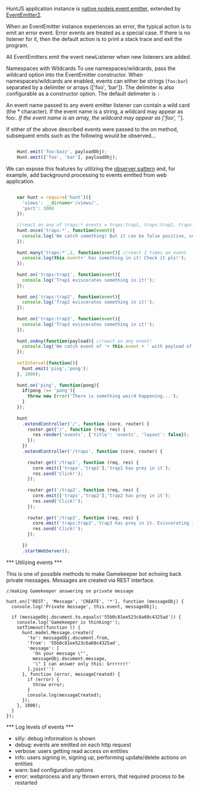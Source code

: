 HuntJS application instance is [native nodejs event emitter](http://nodejs.org/api/events.html), 
extended by [EventEmitter2](https://www.npmjs.org/package/eventemitter2).

When an EventEmitter instance experiences an error, the typical action is to emit an error event.
Error events are treated as a special case.
If there is no listener for it, then the default action is to print a stack trace and exit the program.

All EventEmitters emit the event newListener when new listeners are added.

Namespaces with Wildcards To use namespaces/wildcards, pass the wildcard option into the EventEmitter
constructor. When namespaces/wildcards are enabled, events can either be strings (`foo:bar`)
separated by a delimiter or arrays (['foo', 'bar']). The delimiter is also configurable as a constructor option.
The default delimeter is `:`

An event name passed to any event emitter listener can contain a wild card (the * character).
If the event name is a string, a wildcard may appear as foo:*.
If the event name is an array, the wildcard may appear as ['foo', '*'].

If either of the above described events were passed to the on method,
subsequent emits such as the following would be observed...

```javascript

    Hunt.emit('foo:bazz', payloadObj);
    Hunt.emit(['foo', 'bar'], payloadObj);

```

We can expose this features by utilizing the 
[observer pattern](https://en.wikipedia.org/wiki/Observer_pattern)
and, for example, add background processing to events emitted from
web application.



```javascript

    var hunt = require('hunt')({
      'views': __dirname+'/views/',
      'port': 3000
    });
    
    //react on any of traps:* events = traps:trap1, traps:trap2, traps:trap3
    hunt.once('traps:*', function(event){ 
      console.log('We catch something! But it can be false positive, so let us wait for next moves...');
    });
    
    hunt.many('traps:*',2, function(event){ //react 2 times on event
      console.log(this.event+' has something in it! Check it pls!');
    });
    
    hunt.on('traps:trap1', function(event){
      console.log('Trap1 eviscerates something in it!');
    });
    
    hunt.on('traps:trap2', function(event){
      console.log('Trap2 eviscerates something in it!');
    });
    
    hunt.on('traps:trap3', function(event){
      console.log('Trap3 eviscerates something in it!');
    });
    
    hunt.onAny(function(payload){ //react on any event!
      console.log('We catch event of '+ this.event + ' with payload of ', payload);
    });
    
    setInterval(function(){
      hunt.emit('ping','pong');
    }, 1000);
    
    hunt.on('ping', function(pong){
      if(pong !== 'pong'){
        throw new Error('There is something weird happening...');
      }
    });
    
    hunt
      .extendController('/', function (core, router) {
        router.get('/', function (req, res) {
          res.render('events', {'title': 'events', 'layout': false});
        });
      })
      .extendController('/traps', function (core, router) {
    
        router.get('/trap1', function (req, res) {
          core.emit(['traps','trap1'],'trap1 has prey in it');
          res.send('Click!');
        });
    
        router.get('/trap2', function (req, res) {
          core.emit(['traps','trap2'],'trap2 has prey in it');
          res.send('Click!');
        });
    
        router.get('/trap3', function (req, res) {
          core.emit('traps:trap3','trap3 has prey in it. Eviscerating it slowly');
          res.send('Click!');
        });
    
      })
      .startWebServer();

```


*** Utilizing events ***

This is one of possible methods to make Gamekeeper bot echoing back private messages.
Messages are created via REST interface.

```
//making Gamekeeper answering on private message

hunt.on(['REST', 'Message', 'CREATE', '*'], function (messageObj) {
  console.log('Private message', this.event, messageObj);

  if (messageObj.document.to.equals('55b0c81ee523c6a60c4325ad')) {
    console.log('Gamekeeper is thinking!');
    setTimeout(function () {
      hunt.model.Message.create({
        'to': messageObj.document.from,
        'from': '55b0c81ee523c6a60c4325ad',
        'message': [
          'On your message \"',
          messageObj.document.message,
          '\" I can answer only this: Grrrrrr!'
        ].join('')
      }, function (error, messageCreated) {
        if (error) {
          throw error;
        }
        console.log(messageCreated);
      });
    }, 1000);
  }
});
```


*** Log levels of events ***

- silly: debug information is shown
- debug: events are emitted on each http request
- verbose: users getting read access on entities
- info: users signing in, signing up, performing update/delete actions on entities 
- warn: bad configuration options
- error: webprocess and any thrown errors, that required process to be restarted 

